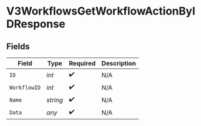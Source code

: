 # V3WorkflowsGetWorkflowActionByIDResponse


## Fields

| Field              | Type               | Required           | Description        |
| ------------------ | ------------------ | ------------------ | ------------------ |
| `ID`               | *int*              | :heavy_check_mark: | N/A                |
| `WorkflowID`       | *int*              | :heavy_check_mark: | N/A                |
| `Name`             | *string*           | :heavy_check_mark: | N/A                |
| `Data`             | *any*              | :heavy_check_mark: | N/A                |